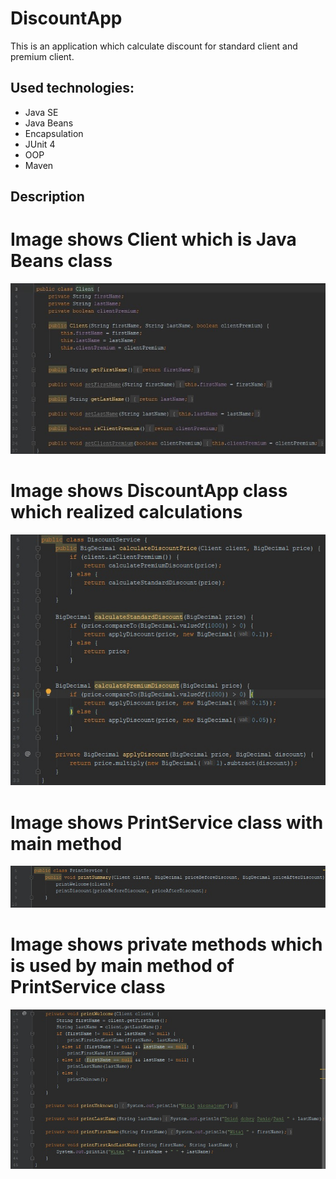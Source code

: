 # **DiscountApp**

This is an application which calculate discount for standard client and premium client.

## Used technologies:
* Java SE
* Java Beans
* Encapsulation
* JUnit 4
* OOP
* Maven

## Description



# Image shows Client which is Java Beans class
![alt text](/.readmeimages/image1.jpg)

# Image shows DiscountApp class which realized calculations
![alt text](/.readmeimages/image2.jpg)

# Image shows PrintService class with main method
![alt text](/.readmeimages/image3.jpg)

# Image shows private methods which is used by main method of PrintService class
![alt text](/.readmeimages/image4.jpg)

